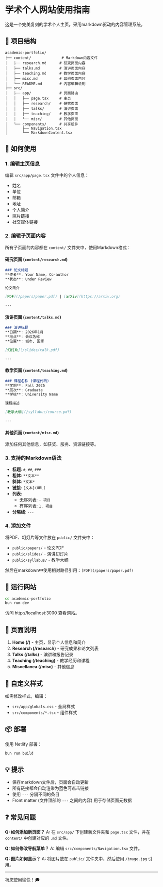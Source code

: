 # 学术个人网站使用指南

这是一个完美复刻的学术个人主页，采用markdown驱动的内容管理系统。

## 📁 项目结构

```
academic-portfolio/
├── content/              # Markdown内容文件
│   ├── research.md      # 研究页面内容
│   ├── talks.md         # 演讲页面内容
│   ├── teaching.md      # 教学页面内容
│   ├── misc.md          # 其他页面内容
│   └── README.md        # 内容编辑说明
├── src/
│   ├── app/             # 页面路由
│   │   ├── page.tsx     # 主页
│   │   ├── research/    # 研究页面
│   │   ├── talks/       # 演讲页面
│   │   ├── teaching/    # 教学页面
│   │   └── misc/        # 其他页面
│   └── components/      # 共享组件
│       ├── Navigation.tsx
│       └── MarkdownContent.tsx
```

## 🎯 如何使用

### 1. 编辑主页信息

编辑 `src/app/page.tsx` 文件中的个人信息：
- 姓名
- 单位
- 邮箱
- 地址
- 个人简介
- 照片链接
- 社交媒体链接

### 2. 编辑子页面内容

所有子页面的内容都在 `content/` 文件夹中，使用Markdown格式：

#### 研究页面 (`content/research.md`)
```markdown
### 论文标题
**作者**: Your Name, Co-author
**状态**: Under Review

论文简介

[PDF](/papers/paper.pdf) | [arXiv](https://arxiv.org)

---
```

#### 演讲页面 (`content/talks.md`)
```markdown
### 演讲标题
**日期**: 2026年1月
**地点**: 会议名称
**位置**: 城市, 国家

[幻灯片](/slides/talk.pdf)

---
```

#### 教学页面 (`content/teaching.md`)
```markdown
### 课程名称 (课程代码)
**学期**: Fall 2025
**层次**: Graduate
**学校**: University Name

课程描述

[教学大纲](/syllabus/course.pdf)

---
```

#### 其他页面 (`content/misc.md`)
添加任何其他信息，如获奖、服务、资源链接等。

### 3. 支持的Markdown语法

- **标题**: `#`, `##`, `###`
- **粗体**: `**文本**`
- **斜体**: `*文本*`
- **链接**: `[文本](URL)`
- **列表**:
  - 无序列表: `- 项目`
  - 有序列表: `1. 项目`
- **分隔线**: `---`

### 4. 添加文件

将PDF、幻灯片等文件放在 `public/` 文件夹中：
- `public/papers/` - 论文PDF
- `public/slides/` - 演讲幻灯片
- `public/syllabus/` - 教学大纲

然后在markdown中使用相对路径引用：`[PDF](/papers/paper.pdf)`

## 🚀 运行网站

```bash
cd academic-portfolio
bun run dev
```

访问 http://localhost:3000 查看网站。

## 📝 页面说明

1. **Home (/)** - 主页，显示个人信息和简介
2. **Research (/research)** - 研究成果和论文列表
3. **Talks (/talks)** - 演讲和报告记录
4. **Teaching (/teaching)** - 教学经历和课程
5. **Miscellanea (/misc)** - 其他信息

## 🎨 自定义样式

如需修改样式，编辑：
- `src/app/globals.css` - 全局样式
- `src/components/*.tsx` - 组件样式

## 📦 部署

使用 Netlify 部署：
```bash
bun run build
```

## 💡 提示

- 保存markdown文件后，页面会自动更新
- 所有链接都会自动渲染为蓝色可点击链接
- 使用 `---` 分隔不同的条目
- Front matter (文件顶部的 `---` 之间的内容) 用于存储页面元数据

## ❓ 常见问题

**Q: 如何添加新页面？**
A: 在 `src/app/` 下创建新文件夹和 `page.tsx` 文件，并在 `content/` 中创建对应的 `.md` 文件。

**Q: 如何修改导航菜单？**
A: 编辑 `src/components/Navigation.tsx` 文件。

**Q: 图片如何显示？**
A: 将图片放在 `public/` 文件夹中，然后使用 `/image.jpg` 引用。

---

祝您使用愉快！🎓
